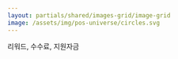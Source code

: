 ```yaml
---
layout: partials/shared/images-grid/image-grid
image: /assets/img/pos-universe/circles.svg
---
```


리워드, 수수료, 지원자금
